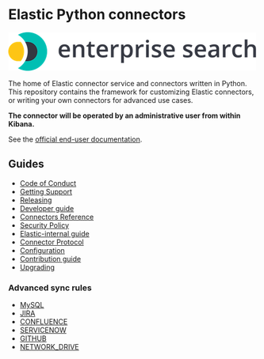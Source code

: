 # Elastic Python connectors

![logo](logo-enterprise-search.png)

The home of Elastic connector service and connectors written in Python. This repository contains the framework for customizing Elastic connectors, or writing your own connectors for advanced use cases.

**The connector will be operated by an administrative user from within Kibana.**

See the [official end-user documentation](https://www.elastic.co/guide/en/enterprise-search/current/build-connector.html).

## Guides

- [Code of Conduct](https://www.elastic.co/community/codeofconduct)
- [Getting Support](docs/SUPPORT.md)
- [Releasing](docs/RELEASING.md)
- [Developer guide](docs/DEVELOPING.md)
- [Connectors Reference](docs/REFERENCE.md)
- [Security Policy](docs/SECURITY.md)
- [Elastic-internal guide](docs/INTERNAL.md)
- [Connector Protocol](docs/CONNECTOR_PROTOCOL.md)
- [Configuration](docs/CONFIG.md)
- [Contribution guide](docs/CONTRIBUTING.md)
- [Upgrading](docs/UPGRADING.md)

### Advanced sync rules

- [MySQL](docs/sync-rules/MYSQL.md)
- [JIRA](docs/sync-rules/JIRA.md)
- [CONFLUENCE](docs/sync-rules/CONFLUENCE.md)
- [SERVICENOW](docs/sync-rules/SERVICENOW.md)
- [GITHUB](docs/sync-rules/GITHUB.md)
- [NETWORK_DRIVE](docs/sync-rules/NETWORK_DRIVE.md)
